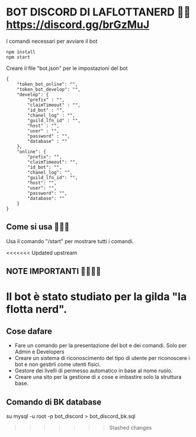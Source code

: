 # BOT DISCORD DI LAFLOTTANERD 🤖🤘 https://discord.gg/brGzMuJ

I comandi necessari per avviare il bot
```
npm install
npm start
```
Creare il file "bot.json" per le impostazioni del bot
```
{
    "token_bot_online": "",
    "token_bot_develop": "",
    "develop": {
        "prefix" : "",
		"claimTimeout" : "",
		"id_bot" : "",
		"chanel_log" : "",
		"guild_lfn_id" : "",
		"host" : "",
		"user" : "",
		"password" : "",
		"database" : ""
    },
    "online": {
        "prefix": "",
		"claimTimeout": "",
		"id_bot": "",
		"chanel_log": "",
		"guild_lfn_id": "",
		"host": "",
		"user": "",
		"password": "",
		"database": ""
    }
}
```

## Come si usa 🐱‍🏍🤖
Usa il comando "/start" per mostrare tutti i comandi.

<<<<<<< Updated upstream
## NOTE IMPORTANTI 🤷‍♂️🐱‍🏍
Il bot è stato studiato per la gilda "la flotta nerd".
=======

## Cose dafare ##
* Fare un comando per la presentazione del bot e dei comandi. Solo per Admin e Developers
* Creare un sistema di riconoscimento del tipo di utente per riconoscere i bot e non gestirli come utenti fisici.
* Gestore dei livelli di permesso automatico in base al nome ruolo.
* Creare una sito per la gestione di x cose e imbastire solo la struttura base.

## Comando di BK database
su mysql -u root -p bot_discord > bot_discord_bk.sql
>>>>>>> Stashed changes
